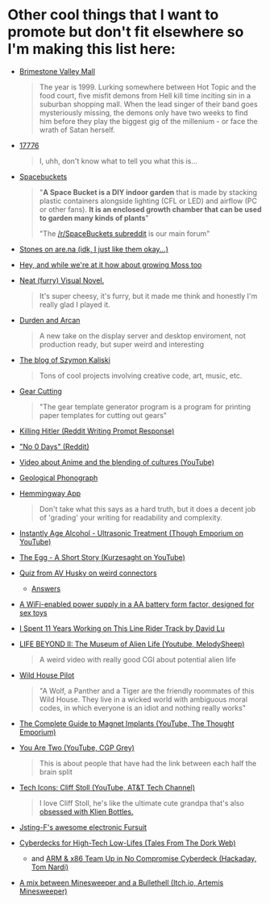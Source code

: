 # Other cool things that I want to promote but don't fit elsewhere so I'm making this list here:

* [Brimestone Valley Mall](https://podcastaddict.com/podcast/2486564)

  > The year is 1999. Lurking somewhere between Hot Topic and the food court, five misfit demons from Hell kill time inciting sin in a suburban shopping mall. When the lead singer of their band goes mysteriously missing, the demons only have two weeks to find him before they play the biggest gig of the millenium - or face the wrath of Satan herself.

* [17776](https://www.sbnation.com/a/17776-football)

  > I, uhh, don't know what to tell you what this is...
  
* [Spacebuckets](https://spacebuckets.com/gallery/)

  > "**A Space Bucket is a DIY indoor garden** that is made by stacking plastic containers alongside lighting (CFL or LED) and airflow (PC or other fans). **It is an enclosed growth chamber that can be used to garden many kinds of plants**"
  >
  > "The [/r/SpaceBuckets subreddit](https://www.reddit.com/r/SpaceBuckets) is our main forum"
  
* [Stones on are.na (idk, I just like them okay...)](https://www.are.na/martin-murphy/stones)

* [Hey, and while we're at it how about growing Moss too](http://ifyoulived.org/moss.html)

* [Neat (furry) Visual Novel.](https://play.google.com/store/apps/details?id=klace.majorminor.androidmv&hl=en_US)

  > It's super cheesy, it's furry, but it made me think and honestly I'm really glad I played it.

* [Durden and Arcan](http://durden.arcan-fe.com/)

  > A new take on the display server and desktop enviroment, not production ready, but super weird and interesting

* [The blog of Szymon Kaliski](https://szymonkaliski.com)

  > Tons of cool projects involving creative code, art, music, etc.

* [Gear Cutting](https://woodgears.ca/gear_cutting/index.html)

  > "The gear template generator program is a program for printing paper templates for cutting out gears"
  
* [Killing Hitler (Reddit Writing Prompt Response)](https://www.reddit.com/r/WritingPrompts/comments/46qkd4/wpkilling_hitler_has_become_a_sport_amongst_time/d074op9?utm_source=share&utm_medium=web2x)

* ["No 0 Days" (Reddit)](https://www.reddit.com/r/getdisciplined/comments/1q96b5/i_just_dont_care_about_myself/cdah4af/?utm_source=share&utm_medium=web2x)

* [Video about Anime and the blending of cultures (YouTube)](https://www.youtube.com/watch?v=kX8_-uHgFew&ab_channel=TheCartoonCipher)

* [Geological Phonograph](https://azlen.me/blog/geological_phonograph/)

* [Hemmingway App](http://www.hemingwayapp.com)

  > Don't take what this says as a hard truth, but it does a decent job of 'grading' your writing for readability and complexity.
  
* [Instantly Age Alcohol - Ultrasonic Treatment (Though Emporium on YouTube)](https://www.youtube.com/watch?v=YlQT4ptwLKs)

* [The Egg - A Short Story (Kurzesaght on YouTube)](https://www.youtube.com/watch?v=h6fcK_fRYaI)

* [Quiz from AV Husky on weird connectors](https://t.co/V5tsc7CJlD?amp=1)

  * [Answers](https://docs.google.com/document/d/1czu143pnaL7EBAKtcgpAtIpiUtQyGYRQ3DDX3nXuVhQ/edit)

* [A WiFi-enabled power supply in a AA battery form factor, designed for sex toys](https://github.com/heyspacebuck/double-oh)

* [I Spent 11 Years Working on This Line Rider Track by David Lu](https://delu.medium.com/i-spent-11-years-working-on-this-line-rider-track-96742fc0b709)

* [LIFE BEYOND II: The Museum of Alien Life (Youtube, MelodySheep)](https://www.youtube.com/watch?v=ThDYazipjSI)

  > A weird video with really good CGI about potential alien life
  
* [Wild House Pilot](https://www.youtube.com/watch?v=fU4I79HubyM)

  > "A Wolf, a Panther and a Tiger are the friendly roommates of this Wild House. They live in a wicked world with ambiguous moral codes, in which everyone is an idiot and nothing really works"

* [The Complete Guide to Magnet Implants (YouTube, The Thought Emporium)](https://www.youtube.com/watch?v=3aVwvJn7vpo)

* [You Are Two (YouTube, CGP Grey)](https://www.youtube.com/watch?v=wfYbgdo8e-8)

  > This is about people that have had the link between each half the brain split

* [Tech Icons: Cliff Stoll (YouTube, AT&T Tech Channel)](https://www.youtube.com/watch?v=Qt0844ViQDI)

  > I love Cliff Stoll, he's like the ultimate cute grandpa that's also [obsessed with Klien Bottles.](https://www.youtube.com/watch?v=-k3mVnRlQLU&ab_channel=Numberphile)

* [Jsting-F's awesome electronic Fursuit](https://www.youtube.com/watch?v=gGOFU62wVco)

* [Cyberdecks for High-Tech Low-Lifes (Tales From The Dork Web)](https://thedorkweb.substack.com/p/tales-from-the-dork-web-9)

  * and [ARM & x86 Team Up in No Compromise Cyberdeck (Hackaday, Tom Nardi)](https://hackaday.com/2020/12/05/arm-and-x86-team-up-in-no-compromise-cyberdeck/)
  
* [A mix between Minesweeper and a Bullethell (Itch.io, Artemis Minesweeper)](https://swamp-kun.itch.io/artemis-minesweeper)

<p hidden>uwu, are you looking at my source https://www.youtube.com/watch?v=o9l4EiYFZjg</p>

